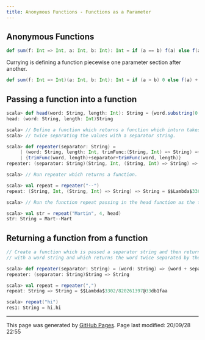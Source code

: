 ```yaml
---
title: Anonymous Functions - Functions as a Parameter
---
```

## Anonymous Functions
```scala
def sum(f: Int => Int, a: Int, b: Int): Int = if (a == b) f(a) else f(a) + sum(f, a+1, b)
```

Currying is defining a function piecewise one parameter section after another.
```scala
def sum(f: Int => Int)(a: Int, b: Int): Int = if (a > b) 0 else f(a) + sum(f)(a+1, b)
```

## Passing a function into a function
```scala
scala> def head(word: String, length: Int): String = {word.substring(0, length)}
head: (word: String, length: Int)String

scala> // Define a function which returns a function which inturn takes a trim function and applies the trim
scala> // twice separating the values with a separator string.

scala> def repeater(separator: String) =
     | (word: String, length: Int, trimFunc:(String, Int) => String) =>
     | {trimFunc(word, length)+separator+trimFunc(word, length)}
repeater: (separator: String)(String, Int, (String, Int) => String) => String

scala> // Run repeater which returns a function.

scala> val repeat = repeater("--")
repeat: (String, Int, (String, Int) => String) => String = $$Lambda$3382/2122078060@17d38c41

scala> // Run the function repeat passing in the head function as the trimFunc.

scala> val str = repeat("Martin", 4, head)
str: String = Mart--Mart
```

## Returning a function from a function
```scala
// Create a function which is passed a separator string and then returns a function which can be called
// with a word string and which returns the word twice separated by the separator string.

scala> def repeater(separator: String) = (word: String) => {word + separator + word}
repeater: (separator: String)String => String

scala> val repeat = repeater(",")
repeat: String => String = $$Lambda$3302/820261397@33db1faa

scala> repeat("hi")
res1: String = hi,hi
```
<hr>
<p class="pagedate">This page was generated by <a href=".">GitHub Pages</a>.  Page last modified: 20/09/28 22:55</p>
